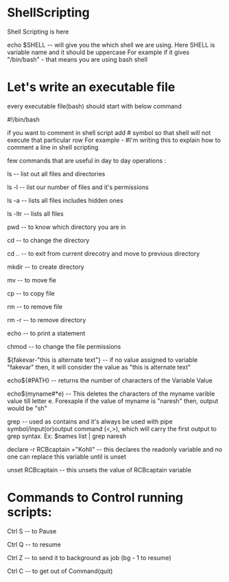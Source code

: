 # ShellScripting
Shell Scripting is here


echo $SHELL -- will give you the which shell we are using. Here SHELL is variable name and it should be uppercase
For example if it gives "/bin/bash" - that means you are using bash shell

# Let's write an executable file 

every executable file(bash) should start with below command 

#!/bin/bash

if you want to comment in shell script add # symbol so that shell will not execute that particular row
For example - #I'm writing this to explain how to comment a line in shell scripting

few commands that are useful in day to day operations : 

ls -- list out all files and directories

ls -l -- list our number of files and it's permissions

ls -a -- lists all files includes hidden ones

ls -ltr -- lists all files 

pwd -- to know which directory you are in

cd -- to change the directory

cd .. -- to exit from current direcotry and move to previous directory

mkdir -- to create directory

mv -- to move fie

cp -- to copy file

rm -- to remove file

rm -r -- to remove directory

echo -- to print a statement

chmod  -- to change the file permissions

${fakevar-"this is alternate text"} -- if no value assigned to variable "fakevar" then, it will consider the value as "this is alternate text"

echo${#PATH} -- returns the number of characters of the Variable Value

echo$(myname#*e) -- This deletes the characters of the myname varible value till letter e. Forexaple if the value of myname is "naresh" then, output would be "sh"

grep -- used as contains and it's always be used with pipe symbol/input(or)output command (<,>), which will carry the first output to grep syntax. Ex: $names list | grep naresh

declare -r RCBcaptain ="Kohli"  -- this declares the readonly variable and no one can replace this variable until is unset

unset RCBcaptain  -- this unsets the value of RCBcaptain variable


# Commands to Control running scripts: 

Ctrl S -- to Pause

Ctrl Q -- to resume

Ctrl Z -- to send it to background as job (bg - 1 to resume)

Ctrl C -- to get out of Command(quit)
